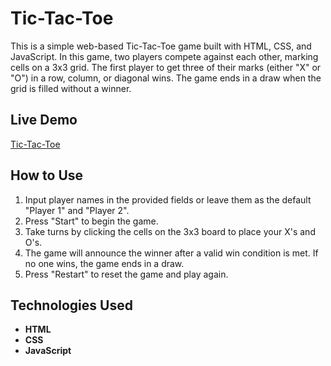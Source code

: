 # Tic-Tac-Toe

This is a simple web-based Tic-Tac-Toe game built with HTML, CSS, and JavaScript. In this game, two players compete against each other, marking cells on a 3x3 grid. The first player to get three of their marks (either "X" or "O") in a row, column, or diagonal wins. The game ends in a draw when the grid is filled without a winner.

## Live Demo

[Tic-Tac-Toe](https://andkymon.github.io/Tic-Tac-Toe/) 

## How to Use

1. Input player names in the provided fields or leave them as the default "Player 1" and "Player 2".
2. Press "Start" to begin the game.
3. Take turns by clicking the cells on the 3x3 board to place your X's and O's.
4. The game will announce the winner after a valid win condition is met. If no one wins, the game ends in a draw.
5. Press "Restart" to reset the game and play again.

## Technologies Used

- **HTML**
- **CSS**
- **JavaScript**